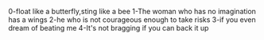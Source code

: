 0-float like a butterfly,sting like a bee
1-The woman who has no imagination has a wings
2-he who is not courageous enough to take risks
3-if you even dream of beating me
4-It's not bragging if you can back it up
